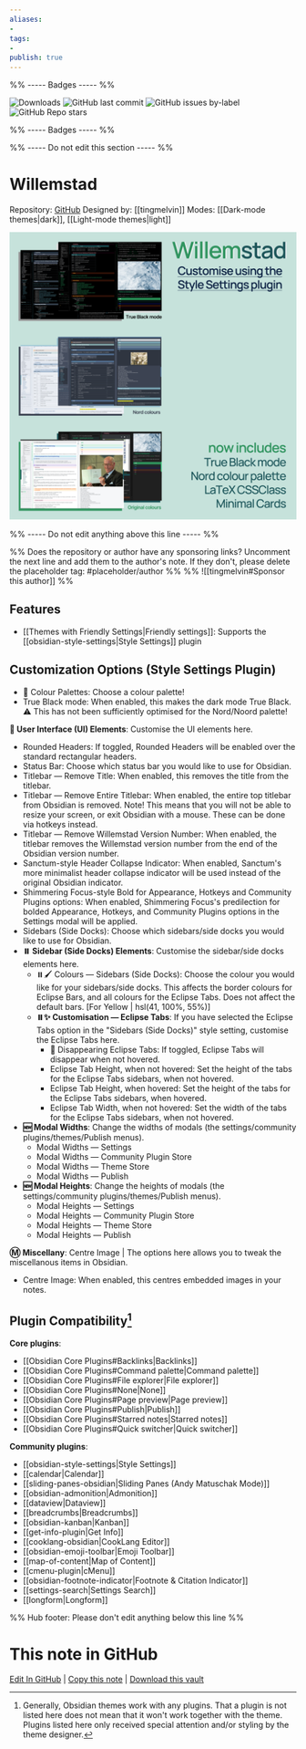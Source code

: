 ```yaml
---
aliases:
- 
tags: 
- 
publish: true
---
```


%% ----- Badges ----- %%

![Downloads](https://img.shields.io/badge/downloads-11604-573E7A?style=for-the-badge&logo=)
![GitHub last commit](https://img.shields.io/github/last-commit/tingmelvin/willemstad-x?color=573E7A&label=last%20update&logo=github&style=for-the-badge)
![GitHub issues by-label](https://img.shields.io/github/issues/tingmelvin/willemstad-x/help%20wanted?color=573E7A&logo=github&style=for-the-badge) 
![GitHub Repo stars](https://img.shields.io/github/stars/tingmelvin/willemstad-x?color=573E7A&logo=github&style=for-the-badge)

%% ----- Badges ----- %%

%% ----- Do not edit this section ----- %%

# Willemstad

Repository: [GitHub](https://github.com/tingmelvin/willemstad-x)
Designed by: [[tingmelvin]]
Modes: [[Dark-mode themes|dark]], [[Light-mode themes|light]]



![screenshot](https://github.com/tingmelvin/willemstad-x/raw/main/img/Willemstad-X.png)

%% ----- Do not edit anything above this line ----- %% 

%% Does the repository or author have any sponsoring links? Uncomment the next line and add them to the author's note. If they don't, please delete the placeholder tag: #placeholder/author %%
%% ![[tingmelvin#Sponsor this author]] %%


## Features

- [[Themes with Friendly Settings|Friendly settings]]: Supports the [[obsidian-style-settings|Style Settings]] plugin

## Customization Options (Style Settings Plugin) 
- 🎨 Colour Palettes: Choose a colour palette!
- True Black mode: When enabled, this makes the dark mode True Black. ⚠️ This has not been sufficiently optimised for the Nord/Noord palette!

**🌠 User Interface (UI) Elements**: Customise the UI elements here.
- Rounded Headers: If toggled, Rounded Headers will be enabled over the standard rectangular headers.
- Status Bar: Choose which status bar you would like to use for Obsidian.
- Titlebar — Remove Title: When enabled, this removes the title from the titlebar.
- Titlebar — Remove Entire Titlebar: When enabled, the entire top titlebar from Obsidian is removed. Note! This means that you will not be able to resize your screen, or exit Obsidian with a mouse. These can be done via hotkeys instead.
- Titlebar — Remove Willemstad Version Number: When enabled, the titlebar removes the Willemstad version number from the end of the Obsidian version number.
- Sanctum-style Header Collapse Indicator: When enabled, Sanctum's more minimalist header collapse indicator will be used instead of the original Obsidian indicator.
- Shimmering Focus-style Bold for Appearance, Hotkeys and Community Plugins options: When enabled, Shimmering Focus's predilection for bolded Appearance, Hotkeys, and Community Plugins options in the Settings modal will be applied.
- Sidebars (Side Docks): Choose which sidebars/side docks you would like to use for Obsidian.
- **⏸️ Sidebar (Side Docks) Elements**: Customise the sidebar/side docks elements here.
    - ⏸️🖌️ Colours — Sidebars (Side Docks): Choose the colour you would like for your sidebars/side docks. This affects the border colours for Eclipse Bars, and all colours for the Eclipse Tabs. Does not affect the default bars. [For Yellow | hsl(41, 100%, 55%)]
    - **⏸️✨ Customisation — Eclipse Tabs**: If you have selected the Eclipse Tabs option in the "Sidebars (Side Docks)" style setting, customise the Eclipse Tabs here.
        - 💨 Disappearing Eclipse Tabs: If toggled, Eclipse Tabs will disappear when not hovered.
        - Eclipse Tab Height, when not hovered: Set the height of the tabs for the Eclipse Tabs sidebars, when not hovered.
        - Eclipse Tab Height, when hovered: Set the height of the tabs for the Eclipse Tabs sidebars, when hovered.
        - Eclipse Tab Width, when not hovered: Set the width of the tabs for the Eclipse Tabs sidebars, when not hovered.
- **🆕 Modal Widths**: Change the widths of modals (the settings/community plugins/themes/Publish menus).
    - Modal Widths — Settings
    - Modal Widths — Community Plugin Store
    - Modal Widths — Theme Store
    - Modal Widths — Publish
- **🆕 Modal Heights**: Change the heights of modals (the settings/community plugins/themes/Publish menus).
    - Modal Heights — Settings
    - Modal Heights — Community Plugin Store
    - Modal Heights — Theme Store
    - Modal Heights — Publish

**Ⓜ️ Miscellany**: Centre Image | The options here allows you to tweak the miscellanous items in Obsidian.
- Centre Image: When enabled, this centres embedded images in your notes.

## Plugin Compatibility[^1]

**Core plugins**:
- [[Obsidian Core Plugins#Backlinks|Backlinks]]
- [[Obsidian Core Plugins#Command palette|Command palette]]
- [[Obsidian Core Plugins#File explorer|File explorer]]
- [[Obsidian Core Plugins#None|None]]
- [[Obsidian Core Plugins#Page preview|Page preview]]
- [[Obsidian Core Plugins#Publish|Publish]]
- [[Obsidian Core Plugins#Starred notes|Starred notes]]
- [[Obsidian Core Plugins#Quick switcher|Quick switcher]]

**Community plugins**:
- [[obsidian-style-settings|Style Settings]]
- [[calendar|Calendar]]
- [[sliding-panes-obsidian|Sliding Panes (Andy Matuschak Mode)]]
- [[obsidian-admonition|Admonition]]
- [[dataview|Dataview]]
- [[breadcrumbs|Breadcrumbs]]
- [[obsidian-kanban|Kanban]]
- [[get-info-plugin|Get Info]]
- [[cooklang-obsidian|CookLang Editor]]
- [[obsidian-emoji-toolbar|Emoji Toolbar]]
- [[map-of-content|Map of Content]]
- [[cmenu-plugin|cMenu]]
- [[obsidian-footnote-indicator|Footnote & Citation Indicator]]
- [[settings-search|Settings Search]]
- [[longform|Longform]]

[^1]: Generally, Obsidian themes work with any plugins. That a plugin is not listed here does not mean that it won't work together with the theme. Plugins listed here only received special attention and/or styling by the theme designer.

%% Hub footer: Please don't edit anything below this line %%

# This note in GitHub

<span class="git-footer">[Edit In GitHub](https://github.dev/obsidian-community/obsidian-hub/blob/main/02%20-%20Community%20Expansions/02.05%20All%20Community%20Expansions/Themes/Willemstad.md "git-hub-edit-note") | [Copy this note](https://raw.githubusercontent.com/obsidian-community/obsidian-hub/main/02%20-%20Community%20Expansions/02.05%20All%20Community%20Expansions/Themes/Willemstad.md "git-hub-copy-note") | [Download this vault](https://github.com/obsidian-community/obsidian-hub/archive/refs/heads/main.zip "git-hub-download-vault") </span>
